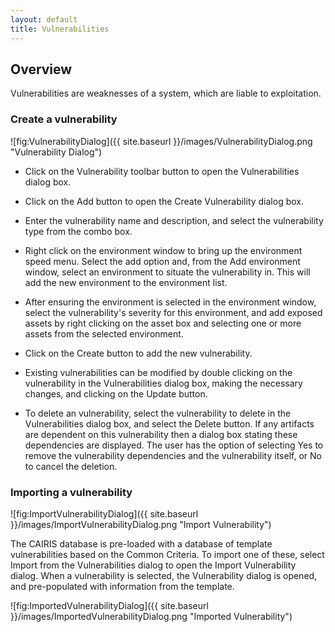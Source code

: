 ```yaml
---
layout: default
title: Vulnerabilities
---
```


## Overview ##

Vulnerabilities are weaknesses of a system, which are liable to exploitation.

### Create a vulnerability ###

![fig:VulnerabilityDialog]({{ site.baseurl }}/images/VulnerabilityDialog.png "Vulnerability Dialog")

* Click on the Vulnerability toolbar button to open the Vulnerabilities dialog box.

* Click on the Add button to open the Create Vulnerability dialog box.

* Enter the vulnerability name and description, and select the vulnerability type from the combo box.

* Right click on the environment window to bring up the environment speed menu.  Select the add option and, from the Add environment window, select an environment to situate the vulnerability in.  This will add the new environment to the environment list.

* After ensuring the environment is selected in the environment window, select the vulnerability's severity for this environment, and add exposed assets by right clicking on the asset box and selecting one or more assets from the selected environment.

* Click on the Create button to add the new vulnerability.

* Existing vulnerabilities can be modified by double clicking on the vulnerability in the Vulnerabilities dialog box, making the necessary changes, and clicking on the Update button.

* To delete an vulnerability, select the vulnerability to delete in the Vulnerabilities dialog box, and select the Delete button.  If any artifacts are dependent on this vulnerability then a dialog box stating these dependencies are displayed.  The user has the option of selecting Yes to remove the vulnerability dependencies and the vulnerability itself, or No to cancel the deletion.

### Importing a vulnerability ###

![fig:ImportVulnerabilityDialog]({{ site.baseurl }}/images/ImportVulnerabilityDialog.png "Import Vulnerability")

The CAIRIS database is pre-loaded with a database of template vulnerabilities based on the Common Criteria.  To import one of these, select Import from the Vulnerabilities dialog to open the Import Vulnerability dialog. When a vulnerability is selected, the Vulnerability dialog is opened, and pre-populated with information from the template.

![fig:ImportedVulnerabilityDialog]({{ site.baseurl }}/images/ImportedVulnerabilityDialog.png "Imported Vulnerability")
